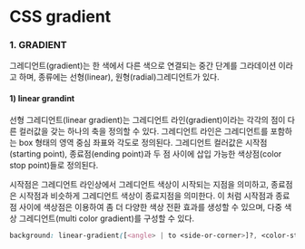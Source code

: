 # CSS gradient

### 1. GRADIENT

그레디언트\(gradient\)는 한 색에서 다른 색으로 연결되는 중간 단계를 그라데이션 이라고 하며,  종류에는 선형\(linear\), 원형\(radial\)그레디언트가 있다.

#### 1\) linear grandint

선형 그레디언트\(linear gradient\)는 그레디언트 라인\(gradient\)이라는 각각의 점이 다른 컬러값을 갖는 하나의 축을 정의할 수 있다. 그레디언트 라인은 그레디언트를 포함하는 box 형태의 영역 중심 좌표와 각도로 정의된다. 그레디언트 컬러값은 시작점\(starting point\), 종료점\(ending point\)과 두 점 사이에 삽입 가능한 색상점\(color stop point\)들로 정의된다.

시작점은 그레디언트 라인상에서 그레디언트 색상이 시작되는 지점을 의미하고, 종료점은 시작점과 비슷하게 그레디언트 색상이 종료지점을 의미한다. 이 처럼 시작점과 종료점 사이에 색상점은 이용하여 좀 더 다양한 색상 전환 효과를 생성할 수 있으며, 다중 색상 그레디언트\(multi color gradient\)를 구성할 수 있다.

```css
background: linear-gradient([<angle> | to <side-or-corner>]?, <color-stop-list>);
```



